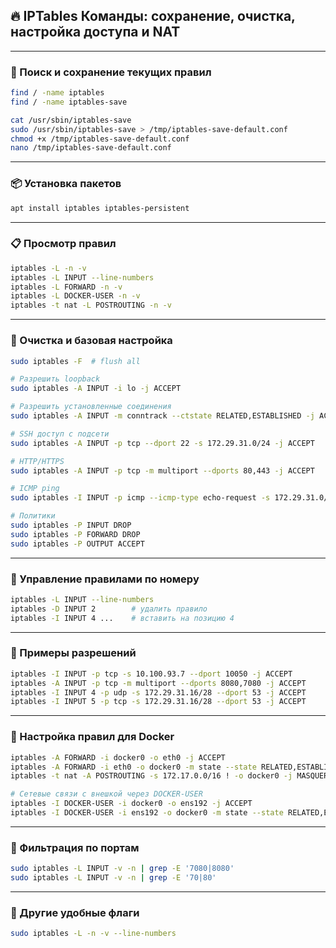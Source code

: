## 🔥 IPTables Команды: сохранение, очистка, настройка доступа и NAT

---

### 📂 Поиск и сохранение текущих правил

```bash
find / -name iptables
find / -name iptables-save

cat /usr/sbin/iptables-save
sudo /usr/sbin/iptables-save > /tmp/iptables-save-default.conf
chmod +x /tmp/iptables-save-default.conf
nano /tmp/iptables-save-default.conf
```

---

### 📦 Установка пакетов

```bash
apt install iptables iptables-persistent
```

---

### 📋 Просмотр правил

```bash
iptables -L -n -v
iptables -L INPUT --line-numbers
iptables -L FORWARD -n -v
iptables -L DOCKER-USER -n -v
iptables -t nat -L POSTROUTING -n -v
```

---

### 🧹 Очистка и базовая настройка

```bash
sudo iptables -F  # flush all

# Разрешить loopback
sudo iptables -A INPUT -i lo -j ACCEPT

# Разрешить установленные соединения
sudo iptables -A INPUT -m conntrack --ctstate RELATED,ESTABLISHED -j ACCEPT

# SSH доступ с подсети
sudo iptables -A INPUT -p tcp --dport 22 -s 172.29.31.0/24 -j ACCEPT

# HTTP/HTTPS
sudo iptables -A INPUT -p tcp -m multiport --dports 80,443 -j ACCEPT

# ICMP ping
sudo iptables -I INPUT -p icmp --icmp-type echo-request -s 172.29.31.0/24 -j ACCEPT

# Политики
sudo iptables -P INPUT DROP
sudo iptables -P FORWARD DROP
sudo iptables -P OUTPUT ACCEPT
```

---

### 🔁 Управление правилами по номеру

```bash
iptables -L INPUT --line-numbers
iptables -D INPUT 2        # удалить правило
iptables -I INPUT 4 ...    # вставить на позицию 4
```

---

### 🧪 Примеры разрешений

```bash
iptables -I INPUT -p tcp -s 10.100.93.7 --dport 10050 -j ACCEPT
iptables -A INPUT -p tcp -m multiport --dports 8080,7080 -j ACCEPT
iptables -I INPUT 4 -p udp -s 172.29.31.16/28 --dport 53 -j ACCEPT
iptables -I INPUT 5 -p tcp -s 172.29.31.16/28 --dport 53 -j ACCEPT
```

---

### 🐳 Настройка правил для Docker

```bash
iptables -A FORWARD -i docker0 -o eth0 -j ACCEPT
iptables -A FORWARD -i eth0 -o docker0 -m state --state RELATED,ESTABLISHED -j ACCEPT
iptables -t nat -A POSTROUTING -s 172.17.0.0/16 ! -o docker0 -j MASQUERADE

# Сетевые связи с внешкой через DOCKER-USER
iptables -I DOCKER-USER -i docker0 -o ens192 -j ACCEPT
iptables -I DOCKER-USER -i ens192 -o docker0 -m state --state RELATED,ESTABLISHED -j ACCEPT
```

---

### 🔎 Фильтрация по портам

```bash
sudo iptables -L INPUT -v -n | grep -E '7080|8080'
sudo iptables -L INPUT -v -n | grep -E '70|80'
```

---

### 🧱 Другие удобные флаги

```bash
sudo iptables -L -n -v --line-numbers
```
